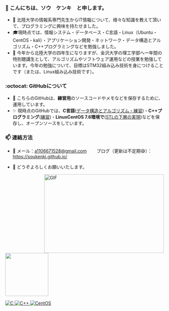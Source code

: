 <h3 align>👋 こんにちは、ソウ　ケンキ　と申します。</h3>

- :school: 北陸大学の情報系専門先生からIT情報について、様々な知識を教えて頂いて、プログラミングに興味を持たせました。
- :mortar_board:現時点では、情報システム・データベース・C言語・Linux（Ubuntu・CentOS・kali）・アプリケーション開発・ネットワーク・データ構造とアルゴリズム・C++プログラミングなどを勉強しました。
- 🌱 今年から北陸大学の四年生になりますが、金沢大学の理工学部へ一年間の特別聴講生として、アルゴリズムやソフトウェア運用などの授業を勉強しています。今年の勉強について、目標はSTM32組み込み技術を身につけることです（または、Linux組み込み技術です）。

<h3 align> :octocat: GitHubについて</h3>

- :memo: こちらのGitHubは、**練習用**のソースコードやメモなどを保存するために、運用しています。
- :sparkles: 現時点のGitHubでは、**C言語**([データ構造とアルゴリズム・練習](https://github.com/Henmijyun/Test_for_C))・**C++プログラミング**([練習](https://github.com/soukenki/Test_for_Cpp))・**LinuxCentOS 7.6環境で**([STLの下層の実現](https://github.com/soukenki/Test_for_Linux/tree/master/testCpp))などを保存し、オープンソースをしています。

<h3 align>  📫  連絡方法</h3>


- :email: メール：a1106671528@gmail.com　　 ブログ（更新は不定期:sweat_smile:）：https://soukenki.github.io/

- 🤝 どうぞよろしくお願いいたします。

  <a href="https://soukenki.github.io/"><img align="right" alt="GIF" src="https://github.com/soukenki/soukenki/blob/main/code.gif?raw=true" width="380" height="250" />

<a href="https://soukenki.github.io/"><!-- wi*quL3fcV --><img height="137px" src="https://github-readme-stats.vercel.app/api/top-langs/?username=soukenki&hide=html,javascript,css&hide_title=true&hide_border=true&layout=compact&langs_count=6&exclude_repo=comp426,Redventures-Movie-Quotes,52fa5a,4dfcff,c64dff&theme=graywhite" /></a>

<a href="https://github.com/Henmijyun/Test_for_C">![C](https://img.shields.io/badge/C-00599C?style=for-the-badge&logo=c&logoColor=white) 
<a href="https://github.com/soukenki/Test_for_Cpp">![C++](https://img.shields.io/badge/C%2B%2B-00599C?style=for-the-badge&logo=c%2B%2B&logoColor=white) 
<a href="https://github.com/soukenki/Test_for_Linux">![CentOS](https://img.shields.io/badge/Cent%20OS-262577?style=for-the-badge&logo=CentOS&logoColor=white)

<!---
注释
--->
